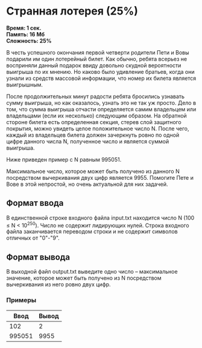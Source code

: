 <h1 class="title">Странная лотерея (25%)</h1>
<p><b>Время: 1 сек.<br>Память: 16 Мб<br>Сложность: 25%</b></p>
<p>В честь успешного окончания первой четверти родители Пети и Вовы подарили им один лотерейный билет. Как обычно, ребята всерьез не восприняли данный подарок ввиду довольно скудной вероятности выигрыша по их мнению. Но каково было удивление братьев, когда они узнали из средств массовой информации, что номер их билета является выигрышным.</p>
<p>После продолжительных минут радости ребята бросились узнавать сумму выигрыша, но как оказалось, узнать это не так уж просто. Дело в том, что сумма выигрыша отчасти определяется самим владельцем или владельцами (если их несколько) следующим образом. На обратной стороне билета есть определенная секция, стерев слой защитного покрытия, можно увидеть целое положительное число N. После чего, каждый из владельцев билета должен зачеркнуть ровно по одной цифре данного числа N, полученное число и является суммой выигрыша.</p>
<p>Ниже приведен пример с N равным 995051.</p>
<p>Максимальное число, которое может быть получено из данного N посредством вычеркивания двух цифр является 9955. Помогите Пете и Вове в этой непростой, но очень актуальной для них задачей.</p>
<h2>Формат ввода</h2>
<p>В единственной строке входного файла input.txt находится число N (100 ≤ N < 10<sup>250</sup>). Число не содержит лидирующих нулей. Строка входного файла заканчивается переводом строки и не содержит символов отличных от "0"-"9".</p>
<h2>Формат вывода</h2>
<p>В выходной файл output.txt выведите одно число – максимальное значение, которое может быть получено из N посредством вычеркивания из него ровно двух цифр.</p>
<h3>Примеры</h3>
<table class="sample-tests">
  <thead>
     <tr>
        <th>Ввод</th>
        <th>Вывод</th>
     </tr>
  </thead>
  <tbody>
     <tr>
        <td>102</td>
        <td>2</td>
     </tr>
     <tr>
        <td>995051</td>
        <td>9955</td>
     </tr>
  </tbody>
</table>